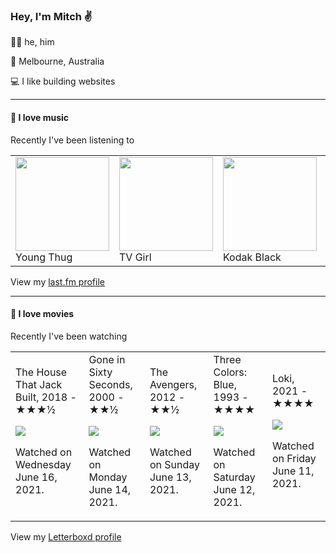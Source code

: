 <article><h3>Hey, I&#x27;m Mitch ✌️</h3><section><p>🙆‍♂️ he, him</p><p>📍 Melbourne, Australia</p><p>💻 I like building websites</p></section><hr/><section><h4>💽 I love music</h4><p>Recently I&#x27;ve been listening to</p><table><tbody><td><img src="https://lastfm.freetls.fastly.net/i/u/174s/c3ef0cd171619836e07f1a7e180e649d.png" height="150px" alt="" role="presentation"/><br/>Young Thug</td><td><img src="https://lastfm.freetls.fastly.net/i/u/174s/4f091d5082e04691c6d7f4b2e2efbdc0.png" height="150px" alt="" role="presentation"/><br/>TV Girl</td><td><img src="https://lastfm.freetls.fastly.net/i/u/174s/d6180cb5448bd672348163276a7491e9.png" height="150px" alt="" role="presentation"/><br/>Kodak Black</td><td><img src="https://lastfm.freetls.fastly.net/i/u/174s/466f8fd2eaf94f5a92d44c63ffc8b33a.png" height="150px" alt="" role="presentation"/><br/>Air</td><td><img src="https://lastfm.freetls.fastly.net/i/u/174s/2df76df7ead648eb8d4f242429a685a0.png" height="150px" alt="" role="presentation"/><br/>Bon Iver</td></tbody></table><span>View my <a href="https://www.last.fm/user/mylsb">last.fm profile</a></span></section><hr/><section><h4>📼 I love movies</h4><p>Recently I&#x27;ve been watching</p><table><tbody><td>The House That Jack Built, 2018 - ★★★½<br/><span> <p><img src="https://a.ltrbxd.com/resized/film-poster/3/3/2/4/3/2/332432-the-house-that-jack-built-0-500-0-750-crop.jpg?k=fa13a46408"/></p> <p>Watched on Wednesday June 16, 2021.</p> </span></td><td>Gone in Sixty Seconds, 2000 - ★★½<br/><span> <p><img src="https://a.ltrbxd.com/resized/film-poster/4/6/9/2/5/46925-gone-in-sixty-seconds-0-500-0-750-crop.jpg?k=293d10c038"/></p> <p>Watched on Monday June 14, 2021.</p> </span></td><td>The Avengers, 2012 - ★★½<br/><span> <p><img src="https://a.ltrbxd.com/resized/sm/upload/10/u6/42/pa/cezWGskPY5x7GaglTTRN4Fugfb8-0-500-0-750-crop.jpg?k=f17c6a0b03"/></p> <p>Watched on Sunday June 13, 2021.</p> </span></td><td>Three Colors: Blue, 1993 - ★★★★<br/><span> <p><img src="https://a.ltrbxd.com/resized/film-poster/5/1/9/4/2/51942-three-colors-blue-0-500-0-750-crop.jpg?k=d27643c8d7"/></p> <p>Watched on Saturday June 12, 2021.</p> </span></td><td>Loki, 2021 - ★★★★<br/><span> <p><img src="https://a.ltrbxd.com/resized/film-poster/6/7/1/8/1/5/671815-loki-0-500-0-750-crop.jpg?k=87da5c36a9"/></p> <p>Watched on Friday June 11, 2021.</p> </span></td></tbody></table><span>View my <a href="https://letterboxd.com/myslab/">Letterboxd profile</a></span></section></article>